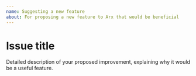 ```yaml
---
name: Suggesting a new feature
about: For proposing a new feature to Arx that would be beneficial
---
```


# Issue title

Detailed description of your proposed improvement, explaining why it would be a useful feature.